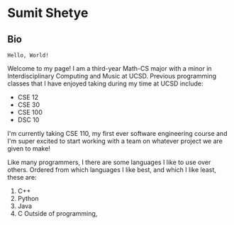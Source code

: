 # Sumit Shetye
## Bio


```
Hello, World!
```
Welcome to my page! I am a third-year Math-CS major with a minor in Interdisciplinary Computing and Music at UCSD. Previous programming classes that I have enjoyed taking during my time at UCSD include:
- CSE 12
- CSE 30
- CSE 100
- DSC 10

I'm currently taking CSE 110, my first ever software engineering course and I'm super excited to start working with a team on whatever project we are given to make!

Like many programmers, I there are some languages I like to use over others. Ordered from which languages I like best, and which I like least, these are:
1. C++
2. Python
3. Java
4. C
Outside of programming, 



